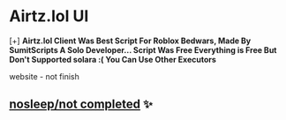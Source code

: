 # Airtz.lol UI
[+] **Airtz.lol Client Was Best Script For Roblox Bedwars, Made By SumitScripts A Solo Developer... Script Was Free Everything is Free But Don't Supported solara :( You Can Use Other Executors**

website - not finish
## [nosleep/not completed](https://raw.githubusercontent.com/SumitScripts/Airtz.lol-Client/main/NoSleep.gif) ✨

